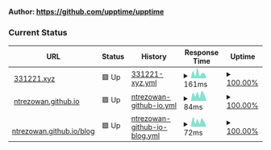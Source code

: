 **Author: https://github.com/upptime/upptime**

### Current Status

<!--start: status pages-->
<!-- This summary is generated by Upptime (https://github.com/upptime/upptime) -->
<!-- Do not edit this manually, your changes will be overwritten -->
<!-- prettier-ignore -->
| URL | Status | History | Response Time | Uptime |
| --- | ------ | ------- | ------------- | ------ |
| <img alt="" src="https://icons.duckduckgo.com/ip3/331221.xyz.ico" height="13"> [331221.xyz](https://331221.xyz) | 🟩 Up | [331221-xyz.yml](https://github.com/ntrezowan/uptime/commits/HEAD/history/331221-xyz.yml) | <details><summary><img alt="Response time graph" src="./graphs/331221-xyz/response-time-week.png" height="20"> 161ms</summary><br><a href="https://ntrezowan.github.io/uptime/history/331221-xyz"><img alt="Response time 164" src="https://img.shields.io/endpoint?url=https%3A%2F%2Fraw.githubusercontent.com%2Fntrezowan%2Fuptime%2FHEAD%2Fapi%2F331221-xyz%2Fresponse-time.json"></a><br><a href="https://ntrezowan.github.io/uptime/history/331221-xyz"><img alt="24-hour response time 51" src="https://img.shields.io/endpoint?url=https%3A%2F%2Fraw.githubusercontent.com%2Fntrezowan%2Fuptime%2FHEAD%2Fapi%2F331221-xyz%2Fresponse-time-day.json"></a><br><a href="https://ntrezowan.github.io/uptime/history/331221-xyz"><img alt="7-day response time 161" src="https://img.shields.io/endpoint?url=https%3A%2F%2Fraw.githubusercontent.com%2Fntrezowan%2Fuptime%2FHEAD%2Fapi%2F331221-xyz%2Fresponse-time-week.json"></a><br><a href="https://ntrezowan.github.io/uptime/history/331221-xyz"><img alt="30-day response time 164" src="https://img.shields.io/endpoint?url=https%3A%2F%2Fraw.githubusercontent.com%2Fntrezowan%2Fuptime%2FHEAD%2Fapi%2F331221-xyz%2Fresponse-time-month.json"></a><br><a href="https://ntrezowan.github.io/uptime/history/331221-xyz"><img alt="1-year response time 164" src="https://img.shields.io/endpoint?url=https%3A%2F%2Fraw.githubusercontent.com%2Fntrezowan%2Fuptime%2FHEAD%2Fapi%2F331221-xyz%2Fresponse-time-year.json"></a></details> | <details><summary><a href="https://ntrezowan.github.io/uptime/history/331221-xyz">100.00%</a></summary><a href="https://ntrezowan.github.io/uptime/history/331221-xyz"><img alt="All-time uptime 100.00%" src="https://img.shields.io/endpoint?url=https%3A%2F%2Fraw.githubusercontent.com%2Fntrezowan%2Fuptime%2FHEAD%2Fapi%2F331221-xyz%2Fuptime.json"></a><br><a href="https://ntrezowan.github.io/uptime/history/331221-xyz"><img alt="24-hour uptime 100.00%" src="https://img.shields.io/endpoint?url=https%3A%2F%2Fraw.githubusercontent.com%2Fntrezowan%2Fuptime%2FHEAD%2Fapi%2F331221-xyz%2Fuptime-day.json"></a><br><a href="https://ntrezowan.github.io/uptime/history/331221-xyz"><img alt="7-day uptime 100.00%" src="https://img.shields.io/endpoint?url=https%3A%2F%2Fraw.githubusercontent.com%2Fntrezowan%2Fuptime%2FHEAD%2Fapi%2F331221-xyz%2Fuptime-week.json"></a><br><a href="https://ntrezowan.github.io/uptime/history/331221-xyz"><img alt="30-day uptime 100.00%" src="https://img.shields.io/endpoint?url=https%3A%2F%2Fraw.githubusercontent.com%2Fntrezowan%2Fuptime%2FHEAD%2Fapi%2F331221-xyz%2Fuptime-month.json"></a><br><a href="https://ntrezowan.github.io/uptime/history/331221-xyz"><img alt="1-year uptime 100.00%" src="https://img.shields.io/endpoint?url=https%3A%2F%2Fraw.githubusercontent.com%2Fntrezowan%2Fuptime%2FHEAD%2Fapi%2F331221-xyz%2Fuptime-year.json"></a></details>
| <img alt="" src="https://icons.duckduckgo.com/ip3/ntrezowan.github.io.ico" height="13"> [ntrezowan.github.io](https://ntrezowan.github.io) | 🟩 Up | [ntrezowan-github-io.yml](https://github.com/ntrezowan/uptime/commits/HEAD/history/ntrezowan-github-io.yml) | <details><summary><img alt="Response time graph" src="./graphs/ntrezowan-github-io/response-time-week.png" height="20"> 84ms</summary><br><a href="https://ntrezowan.github.io/uptime/history/ntrezowan-github-io"><img alt="Response time 77" src="https://img.shields.io/endpoint?url=https%3A%2F%2Fraw.githubusercontent.com%2Fntrezowan%2Fuptime%2FHEAD%2Fapi%2Fntrezowan-github-io%2Fresponse-time.json"></a><br><a href="https://ntrezowan.github.io/uptime/history/ntrezowan-github-io"><img alt="24-hour response time 21" src="https://img.shields.io/endpoint?url=https%3A%2F%2Fraw.githubusercontent.com%2Fntrezowan%2Fuptime%2FHEAD%2Fapi%2Fntrezowan-github-io%2Fresponse-time-day.json"></a><br><a href="https://ntrezowan.github.io/uptime/history/ntrezowan-github-io"><img alt="7-day response time 84" src="https://img.shields.io/endpoint?url=https%3A%2F%2Fraw.githubusercontent.com%2Fntrezowan%2Fuptime%2FHEAD%2Fapi%2Fntrezowan-github-io%2Fresponse-time-week.json"></a><br><a href="https://ntrezowan.github.io/uptime/history/ntrezowan-github-io"><img alt="30-day response time 77" src="https://img.shields.io/endpoint?url=https%3A%2F%2Fraw.githubusercontent.com%2Fntrezowan%2Fuptime%2FHEAD%2Fapi%2Fntrezowan-github-io%2Fresponse-time-month.json"></a><br><a href="https://ntrezowan.github.io/uptime/history/ntrezowan-github-io"><img alt="1-year response time 77" src="https://img.shields.io/endpoint?url=https%3A%2F%2Fraw.githubusercontent.com%2Fntrezowan%2Fuptime%2FHEAD%2Fapi%2Fntrezowan-github-io%2Fresponse-time-year.json"></a></details> | <details><summary><a href="https://ntrezowan.github.io/uptime/history/ntrezowan-github-io">100.00%</a></summary><a href="https://ntrezowan.github.io/uptime/history/ntrezowan-github-io"><img alt="All-time uptime 100.00%" src="https://img.shields.io/endpoint?url=https%3A%2F%2Fraw.githubusercontent.com%2Fntrezowan%2Fuptime%2FHEAD%2Fapi%2Fntrezowan-github-io%2Fuptime.json"></a><br><a href="https://ntrezowan.github.io/uptime/history/ntrezowan-github-io"><img alt="24-hour uptime 100.00%" src="https://img.shields.io/endpoint?url=https%3A%2F%2Fraw.githubusercontent.com%2Fntrezowan%2Fuptime%2FHEAD%2Fapi%2Fntrezowan-github-io%2Fuptime-day.json"></a><br><a href="https://ntrezowan.github.io/uptime/history/ntrezowan-github-io"><img alt="7-day uptime 100.00%" src="https://img.shields.io/endpoint?url=https%3A%2F%2Fraw.githubusercontent.com%2Fntrezowan%2Fuptime%2FHEAD%2Fapi%2Fntrezowan-github-io%2Fuptime-week.json"></a><br><a href="https://ntrezowan.github.io/uptime/history/ntrezowan-github-io"><img alt="30-day uptime 100.00%" src="https://img.shields.io/endpoint?url=https%3A%2F%2Fraw.githubusercontent.com%2Fntrezowan%2Fuptime%2FHEAD%2Fapi%2Fntrezowan-github-io%2Fuptime-month.json"></a><br><a href="https://ntrezowan.github.io/uptime/history/ntrezowan-github-io"><img alt="1-year uptime 100.00%" src="https://img.shields.io/endpoint?url=https%3A%2F%2Fraw.githubusercontent.com%2Fntrezowan%2Fuptime%2FHEAD%2Fapi%2Fntrezowan-github-io%2Fuptime-year.json"></a></details>
| <img alt="" src="https://icons.duckduckgo.com/ip3/ntrezowan.github.io.ico" height="13"> [ntrezowan.github.io/blog](https://ntrezowan.github.io/blog) | 🟩 Up | [ntrezowan-github-io-blog.yml](https://github.com/ntrezowan/uptime/commits/HEAD/history/ntrezowan-github-io-blog.yml) | <details><summary><img alt="Response time graph" src="./graphs/ntrezowan-github-io-blog/response-time-week.png" height="20"> 72ms</summary><br><a href="https://ntrezowan.github.io/uptime/history/ntrezowan-github-io-blog"><img alt="Response time 69" src="https://img.shields.io/endpoint?url=https%3A%2F%2Fraw.githubusercontent.com%2Fntrezowan%2Fuptime%2FHEAD%2Fapi%2Fntrezowan-github-io-blog%2Fresponse-time.json"></a><br><a href="https://ntrezowan.github.io/uptime/history/ntrezowan-github-io-blog"><img alt="24-hour response time 12" src="https://img.shields.io/endpoint?url=https%3A%2F%2Fraw.githubusercontent.com%2Fntrezowan%2Fuptime%2FHEAD%2Fapi%2Fntrezowan-github-io-blog%2Fresponse-time-day.json"></a><br><a href="https://ntrezowan.github.io/uptime/history/ntrezowan-github-io-blog"><img alt="7-day response time 72" src="https://img.shields.io/endpoint?url=https%3A%2F%2Fraw.githubusercontent.com%2Fntrezowan%2Fuptime%2FHEAD%2Fapi%2Fntrezowan-github-io-blog%2Fresponse-time-week.json"></a><br><a href="https://ntrezowan.github.io/uptime/history/ntrezowan-github-io-blog"><img alt="30-day response time 69" src="https://img.shields.io/endpoint?url=https%3A%2F%2Fraw.githubusercontent.com%2Fntrezowan%2Fuptime%2FHEAD%2Fapi%2Fntrezowan-github-io-blog%2Fresponse-time-month.json"></a><br><a href="https://ntrezowan.github.io/uptime/history/ntrezowan-github-io-blog"><img alt="1-year response time 69" src="https://img.shields.io/endpoint?url=https%3A%2F%2Fraw.githubusercontent.com%2Fntrezowan%2Fuptime%2FHEAD%2Fapi%2Fntrezowan-github-io-blog%2Fresponse-time-year.json"></a></details> | <details><summary><a href="https://ntrezowan.github.io/uptime/history/ntrezowan-github-io-blog">100.00%</a></summary><a href="https://ntrezowan.github.io/uptime/history/ntrezowan-github-io-blog"><img alt="All-time uptime 100.00%" src="https://img.shields.io/endpoint?url=https%3A%2F%2Fraw.githubusercontent.com%2Fntrezowan%2Fuptime%2FHEAD%2Fapi%2Fntrezowan-github-io-blog%2Fuptime.json"></a><br><a href="https://ntrezowan.github.io/uptime/history/ntrezowan-github-io-blog"><img alt="24-hour uptime 100.00%" src="https://img.shields.io/endpoint?url=https%3A%2F%2Fraw.githubusercontent.com%2Fntrezowan%2Fuptime%2FHEAD%2Fapi%2Fntrezowan-github-io-blog%2Fuptime-day.json"></a><br><a href="https://ntrezowan.github.io/uptime/history/ntrezowan-github-io-blog"><img alt="7-day uptime 100.00%" src="https://img.shields.io/endpoint?url=https%3A%2F%2Fraw.githubusercontent.com%2Fntrezowan%2Fuptime%2FHEAD%2Fapi%2Fntrezowan-github-io-blog%2Fuptime-week.json"></a><br><a href="https://ntrezowan.github.io/uptime/history/ntrezowan-github-io-blog"><img alt="30-day uptime 100.00%" src="https://img.shields.io/endpoint?url=https%3A%2F%2Fraw.githubusercontent.com%2Fntrezowan%2Fuptime%2FHEAD%2Fapi%2Fntrezowan-github-io-blog%2Fuptime-month.json"></a><br><a href="https://ntrezowan.github.io/uptime/history/ntrezowan-github-io-blog"><img alt="1-year uptime 100.00%" src="https://img.shields.io/endpoint?url=https%3A%2F%2Fraw.githubusercontent.com%2Fntrezowan%2Fuptime%2FHEAD%2Fapi%2Fntrezowan-github-io-blog%2Fuptime-year.json"></a></details>

<!--end: status pages-->
